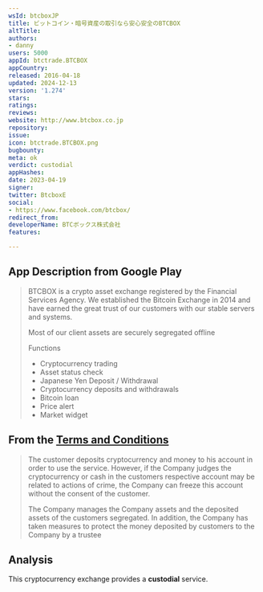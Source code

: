 ```yaml
---
wsId: btcboxJP
title: ビットコイン・暗号資産の取引なら安心安全のBTCBOX
altTitle: 
authors:
- danny
users: 5000
appId: btctrade.BTCBOX
appCountry: 
released: 2016-04-18
updated: 2024-12-13
version: '1.274'
stars: 
ratings: 
reviews: 
website: http://www.btcbox.co.jp
repository: 
issue: 
icon: btctrade.BTCBOX.png
bugbounty: 
meta: ok
verdict: custodial
appHashes: 
date: 2023-04-19
signer: 
twitter: BtcboxE
social:
- https://www.facebook.com/btcbox/
redirect_from: 
developerName: BTCボックス株式会社
features: 

---
```


## App Description from Google Play 

> BTCBOX is a crypto asset exchange registered by the Financial Services Agency. We established the Bitcoin Exchange in 2014 and have earned the great trust of our customers with our stable servers and systems.
>
> Most of our client assets are securely segregated offline
> 
> Functions
>
> - Cryptocurrency trading
> - Asset status check
> - Japanese Yen Deposit / Withdrawal
> - Cryptocurrency deposits and withdrawals
> - Bitcoin loan
> - Price alert
> - Market widget

## From the [Terms and Conditions](https://www.btcbox.co.jp/user/register/)

> The customer deposits cryptocurrency and money to his account in order to use the service. However, if the Company judges the cryptocurrency or cash in the customers respective account may be related to actions of crime, the Company can freeze this account without the consent of the customer.
>
> The Company manages the Company assets and the deposited assets of the customers segregated. In addition, the Company has taken measures to protect the money deposited by customers to the Company by a trustee

## Analysis 

This cryptocurrency exchange provides a **custodial** service. 

